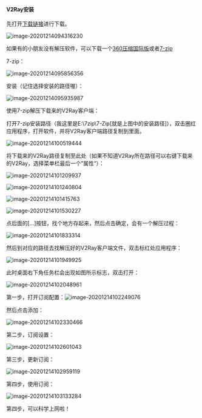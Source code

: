 #### V2Ray安装

先打开[下载链接](https://tlanyan.me/v2ray-clients-download/)进行下载。

![image-20201214094316230](C:\Users\LXR\Desktop\V2ray安装图片\下载.png)

如果有的小朋友没有解压软件，可以下载一个[360压缩国际版](https://www.360totalsecurity.com/zh-cn/360zip/)或者[7-zip](https://www.7-zip.org/)

7-zip：

![image-20201214095856356](C:\Users\LXR\Desktop\V2ray安装图片\7-zip.png)

安装（记住选择安装的路径喔）：

![image-20201214095935987](C:\Users\LXR\Desktop\V2ray安装图片\7zip安装.png)

使用7-zip解压下载来的V2Ray客户端：

打开7-zip安装路径（我这里是E:\7zip\7-Zip[就是上图中的安装路径]），双击圈红应用程序，打开软件，并将V2Ray客户端路径复制到里面。

![image-20201214100519444](C:\Users\LXR\Desktop\V2ray安装图片\打开7zip.png)

将下载来的V2Ray路径复制至此处（如果不知道V2Ray所在路径可以右键下载来的V2Ray，选择菜单栏最后一个”属性“）：

![image-20201214101209937](C:\Users\LXR\Desktop\V2ray安装图片\V2Ray路径查看.png)

![image-20201214101240804](C:\Users\LXR\Desktop\V2ray安装图片\V2Ray路径.png)

![image-20201214101415763](C:\Users\LXR\Desktop\V2ray安装图片\解压V2Ray.png)

![image-20201214101530227](C:\Users\LXR\Desktop\V2ray安装图片\解压V2Ray步骤1.png)

点后面的[...]按钮，找个地方存起来，然后点击确定，会有一个解压过程：

![image-20201214101833314](C:\Users\LXR\Desktop\V2ray安装图片\解压V2Ray步骤2.png)

然后到对应的路径去找解压好的V2Ray客户端文件，双击标红处应用程序：

![image-20201214101949925](C:\Users\LXR\Desktop\V2ray安装图片\打开V2Ray.png)

此时桌面右下角任务栏会出现如图所示标志，双击打开：

![image-20201214102048961](C:\Users\LXR\AppData\Roaming\Typora\typora-user-images\image-20201214102048961.png)

第一步，打开订阅配置：![image-20201214102249076](C:\Users\LXR\Desktop\V2ray安装图片\设置订阅.png)

然后点击添加：

![image-20201214102330466](C:\Users\LXR\Desktop\V2ray安装图片\打开订阅配置.png)

第二步，订阅设置：

![image-20201214102601043](C:\Users\LXR\Desktop\V2ray安装图片\订阅设置.png)

第三步，更新订阅：

![image-20201214102959119](C:\Users\LXR\Desktop\V2ray安装图片\更新订阅.png)

第四步，使用订阅：

![image-20201214103133284](C:\Users\LXR\Desktop\V2ray安装图片\使用订阅.png)

第四步，可以科学上网啦！